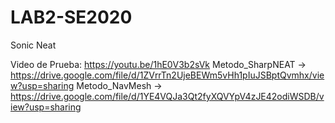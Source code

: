 # LAB2-SE2020
Sonic Neat

Video de Prueba: https://youtu.be/1hE0V3b2sVk
Metodo_SharpNEAT -> https://drive.google.com/file/d/1ZVrrTn2UjeBEWm5vHh1pIuJSBptQvmhx/view?usp=sharing
Metodo_NavMesh -> https://drive.google.com/file/d/1YE4VQJa3Qt2fyXQVYpV4zJE42odiWSDB/view?usp=sharing
